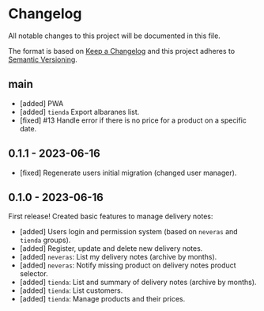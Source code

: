 # Changelog
All notable changes to this project will be documented in this file.

The format is based on [Keep a Changelog](http://keepachangelog.com/en/1.0.0/)
and this project adheres to [Semantic Versioning](http://semver.org/spec/v2.0.0.html).

## main
- [added] PWA
- [added] `tienda` Export albaranes list.
- [fixed] #13 Handle error if there is no price for a product on a specific date.

## 0.1.1 - 2023-06-16
- [fixed] Regenerate users initial migration (changed user manager).

## 0.1.0 - 2023-06-16
First release! Created basic features to manage delivery notes:
- [added] Users login and permission system (based on `neveras` and `tienda` groups).
- [added] Register, update and delete new delivery notes.
- [added] `neveras`: List my delivery notes (archive by months).
- [added] `neveras`: Notify missing product on delivery notes product selector.
- [added] `tienda`: List and summary of delivery notes (archive by months).
- [added] `tienda`: List customers.
- [added] `tienda`: Manage products and their prices.
